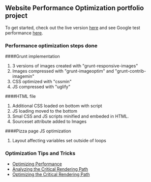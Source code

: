 ## Website Performance Optimization portfolio project

To get started, check out the live version [here](test.ku-64.com) and see Google test performance [here](https://developers.google.com/speed/pagespeed/insights/?url=http%3A%2F%2Ftest.ku-64.com%2F&tab=desktop). 

### Performance optimization steps done

####Grunt implementation

1. 3 versions of images created with "grunt-responsive-images"
1. Images compressed with "grunt-imageoptim" and "grunt-contrib-imagemin"
1. CSS optimized with "cssmin"
1. JS compressed with "uglify"

####HTML file
1. Additional CSS loaded on bottom with script
1. JS loading moved to the bottom
1. Smal CSS and JS scripts minified and embeded in HTML.
1. Sourceset attribute added to Images

####Pizza page JS optimization
1. Layout affecting variables set outside of loops
 

### Optimization Tips and Tricks
* [Optimizing Performance](https://developers.google.com/web/fundamentals/performance/ "web performance")
* [Analyzing the Critical Rendering Path](https://developers.google.com/web/fundamentals/performance/critical-rendering-path/analyzing-crp.html "analyzing crp")
* [Optimizing the Critical Rendering Path](https://developers.google.com/web/fundamentals/performance/critical-rendering-path/optimizing-critical-rendering-path.html "optimize the crp!")
